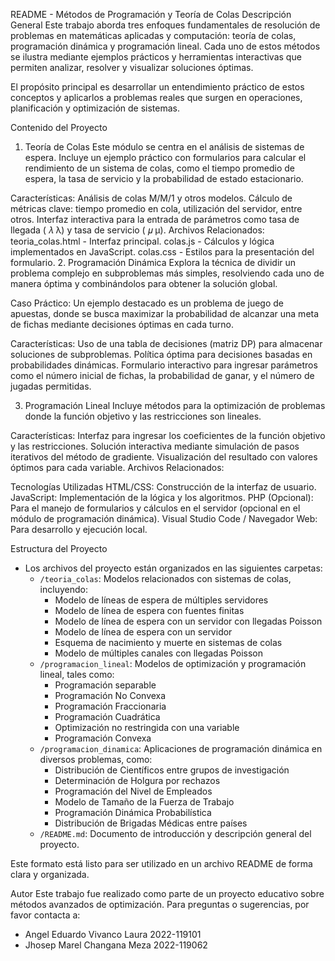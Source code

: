 README - Métodos de Programación y Teoría de Colas
Descripción General
Este trabajo aborda tres enfoques fundamentales de resolución de problemas en matemáticas aplicadas y computación: teoría de colas, programación dinámica y programación lineal. Cada uno de estos métodos se ilustra mediante ejemplos prácticos y herramientas interactivas que permiten analizar, resolver y visualizar soluciones óptimas.

El propósito principal es desarrollar un entendimiento práctico de estos conceptos y aplicarlos a problemas reales que surgen en operaciones, planificación y optimización de sistemas.

Contenido del Proyecto
1. Teoría de Colas
Este módulo se centra en el análisis de sistemas de espera. Incluye un ejemplo práctico con formularios para calcular el rendimiento de un sistema de colas, como el tiempo promedio de espera, la tasa de servicio y la probabilidad de estado estacionario.

Características:
Análisis de colas M/M/1 y otros modelos.
Cálculo de métricas clave: tiempo promedio en cola, utilización del servidor, entre otros.
Interfaz interactiva para la entrada de parámetros como tasa de llegada (
𝜆
λ) y tasa de servicio (
𝜇
μ).
Archivos Relacionados:
teoria_colas.html - Interfaz principal.
colas.js - Cálculos y lógica implementados en JavaScript.
colas.css - Estilos para la presentación del formulario.
2. Programación Dinámica
Explora la técnica de dividir un problema complejo en subproblemas más simples, resolviendo cada uno de manera óptima y combinándolos para obtener la solución global.

Caso Práctico:
Un ejemplo destacado es un problema de juego de apuestas, donde se busca maximizar la probabilidad de alcanzar una meta de fichas mediante decisiones óptimas en cada turno.

Características:
Uso de una tabla de decisiones (matriz DP) para almacenar soluciones de subproblemas.
Política óptima para decisiones basadas en probabilidades dinámicas.
Formulario interactivo para ingresar parámetros como el número inicial de fichas, la probabilidad de ganar, y el número de jugadas permitidas.

3. Programación Lineal
Incluye métodos para la optimización de problemas donde la función objetivo y las restricciones son lineales.

Características:
Interfaz para ingresar los coeficientes de la función objetivo y las restricciones.
Solución interactiva mediante simulación de pasos iterativos del método de gradiente.
Visualización del resultado con valores óptimos para cada variable.
Archivos Relacionados:


Tecnologías Utilizadas
HTML/CSS: Construcción de la interfaz de usuario.
JavaScript: Implementación de la lógica y los algoritmos.
PHP (Opcional): Para el manejo de formularios y cálculos en el servidor (opcional en el módulo de programación dinámica).
Visual Studio Code / Navegador Web: Para desarrollo y ejecución local.

Estructura del Proyecto
- Los archivos del proyecto están organizados en las siguientes carpetas:
  - `/teoria_colas`: Modelos relacionados con sistemas de colas, incluyendo:
    - Modelo de líneas de espera de múltiples servidores
    - Modelo de línea de espera con fuentes finitas
    - Modelo de línea de espera con un servidor con llegadas Poisson
    - Modelo de línea de espera con un servidor
    - Esquema de nacimiento y muerte en sistemas de colas
    - Modelo de múltiples canales con llegadas Poisson
  - `/programacion_lineal`: Modelos de optimización y programación lineal, tales como:
    - Programación separable
    - Programación No Convexa
    - Programación Fraccionaria
    - Programación Cuadrática
    - Optimización no restringida con una variable
    - Programación Convexa
  - `/programacion_dinamica`: Aplicaciones de programación dinámica en diversos problemas, como:
    - Distribución de Científicos entre grupos de investigación
    - Determinación de Holgura por rechazos
    - Programación del Nivel de Empleados
    - Modelo de Tamaño de la Fuerza de Trabajo
    - Programación Dinámica Probabilística
    - Distribución de Brigadas Médicas entre países
  - `/README.md`: Documento de introducción y descripción general del proyecto.

Este formato está listo para ser utilizado en un archivo README de forma clara y organizada.

Autor
Este trabajo fue realizado como parte de un proyecto educativo sobre métodos avanzados de optimización. Para preguntas o sugerencias, por favor contacta a:
  - Angel Eduardo Vivanco Laura 2022-119101
  - Jhosep Marel Changana Meza 2022-119062
